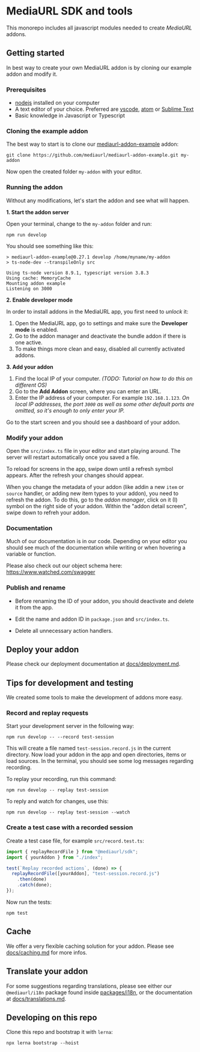 # MediaURL SDK and tools

This monorepo includes all javascript modules needed to create _MediaURL_ addons.

## Getting started

In best way to create your own MediaURL addon is by cloning our example addon and modify it.

### Prerequisites

- [nodejs](https://nodejs.org/) installed on your computer
- A text editor of your choice. Preferred are [vscode](https://code.visualstudio.com/), [atom](https://atom.io/) or [Sublime Text](https://www.sublimetext.com/)
- Basic knowledge in Javascript or Typescript

### Cloning the example addon

The best way to start is to clone our [mediaurl-addon-example](https://github.com/mediaurl/mediaurl-addon-example) addon:

```shell
git clone https://github.com/mediaurl/mediaurl-addon-example.git my-addon
```

Now open the created folder `my-addon` with your editor.

### Running the addon

Without any modifications, let's start the addon and see what will happen.

**1. Start the addon server**

Open your terminal, change to the `my-addon` folder and run:

```shell
npm run develop
```

You should see something like this:

```
> mediaurl-addon-example@0.27.1 develop /home/myname/my-addon
> ts-node-dev --transpileOnly src

Using ts-node version 8.9.1, typescript version 3.8.3
Using cache: MemoryCache
Mounting addon example
Listening on 3000
```

**2. Enable developer mode**

In order to install addons in the MediaURL app, you first need to _unlock_ it:

1. Open the MediaURL app, go to settings and make sure the **Developer mode** is enabled.
2. Go to the addon manager and deactivate the bundle addon if there is one active.
3. To make things more clean and easy, disabled all currently activated addons.

**3. Add your addon**

1. Find the local IP of your computer.
   _(TODO: Tutorial on how to do this on different OS)_
2. Go to the **Add Addon** screen, where you can enter an URL.
3. Enter the IP address of your computer. For example `192.168.1.123`.
   _On local IP addresses, the port `3000` as well as some other default ports are omitted, so it's enough to only enter your IP._

Go to the start screen and you should see a dashboard of your addon.

### Modify your addon

Open the `src/index.ts` file in your editor and start playing around. The server will restart automatically once you saved a file.

To reload for screens in the app, swipe down until a refresh symbol appears. After the refresh your changes should appear.

When you change the metadata of your addon (like addin a new `item` or `source` handler, or adding new item types to your addon), you need to refresh the addon. To do this, go to the _addon manager_, click on it (I) symbol on the right side of your addon. Within the "addon detail screen", swipe down to refreh your addon.

### Documentation

Much of our documentation is in our code. Depending on your editor you should see much of the documentation while writing or when hovering a variable or function.

Please also check out our object schema here: https://www.watched.com/swagger

### Publish and rename

- Before renaming the ID of your addon, you should deactivate and delete it from the app.

- Edit the name and addon ID in `package.json` and `src/index.ts`.

- Delete all unnecessary action handlers.

## Deploy your addon

Please check our deployment documentation at [docs/deployment.md](https://github.com/mediaurl/mediaurl-js/blob/master/docs/deployment.md).

## Tips for development and testing

We created some tools to make the development of addons more easy.

### Record and replay requests

Start your development server in the following way:

```shell
npm run develop -- --record test-session
```

This will create a file named `test-session.record.js` in the current directory. Now load your addon in the app and open directories, items or load sources. In the terminal, you should see some log messages regarding recording.

To replay your recording, run this command:

```shell
npm run develop -- replay test-session
```

To reply and watch for changes, use this:

```shell
npm run develop -- replay test-session --watch
```

### Create a test case with a recorded session

Create a test case file, for example `src/record.test.ts`:

```javascript
import { replayRecordFile } from "@mediaurl/sdk";
import { yourAddon } from "./index";

test(`Replay recorded actions`, (done) => {
  replayRecordFile([yourAddon], "test-session.record.js")
    .then(done)
    .catch(done);
});
```

Now run the tests:

```shell
npm test
```

## Cache

We offer a very flexible caching solution for your addon. Please see [docs/caching.md](docs/caching.md) for more infos.

## Translate your addon

For some suggestions regarding translations, please see either our `@mediaurl/i18n` package found inside [packages/i18n](packages/i18n), or the documentation at [docs/translations.md](docs/translations.md).

## Developing on this repo

Clone this repo and bootstrap it with `lerna`:

```shell
npx lerna bootstrap --hoist
```
